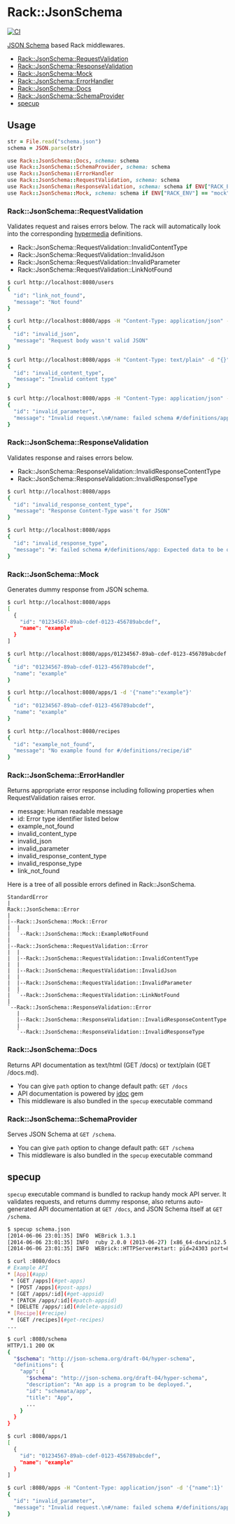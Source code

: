 # Rack::JsonSchema

[![CI](https://github.com/r7kamura/rack-json_schema/actions/workflows/ci.yml/badge.svg)](https://github.com/r7kamura/rack-json_schema/actions/workflows/ci.yml)

[JSON Schema](http://json-schema.org/) based Rack middlewares.

* [Rack::JsonSchema::RequestValidation](#rackjsonschemarequestvalidation)
* [Rack::JsonSchema::ResponseValidation](#rackjsonschemaresponsevalidation)
* [Rack::JsonSchema::Mock](#rackjsonschemamock)
* [Rack::JsonSchema::ErrorHandler](#rackjsonschemaerrorhandler)
* [Rack::JsonSchema::Docs](#rackjsonschemadocs)
* [Rack::JsonSchema::SchemaProvider](#rackjsonschemaschemaprovider)
* [specup](#specup)

## Usage
```ruby
str = File.read("schema.json")
schema = JSON.parse(str)

use Rack::JsonSchema::Docs, schema: schema
use Rack::JsonSchema::SchemaProvider, schema: schema
use Rack::JsonSchema::ErrorHandler
use Rack::JsonSchema::RequestValidation, schema: schema
use Rack::JsonSchema::ResponseValidation, schema: schema if ENV["RACK_ENV"] == "test"
use Rack::JsonSchema::Mock, schema: schema if ENV["RACK_ENV"] == "mock"
```

### Rack::JsonSchema::RequestValidation
Validates request and raises errors below. The rack will automatically look into the corresponding [hypermedia](http://json-schema.org/latest/json-schema-hypermedia.html#anchor6) definitions.

* Rack::JsonSchema::RequestValidation::InvalidContentType
* Rack::JsonSchema::RequestValidation::InvalidJson
* Rack::JsonSchema::RequestValidation::InvalidParameter
* Rack::JsonSchema::RequestValidation::LinkNotFound

```sh
$ curl http://localhost:8080/users
{
  "id": "link_not_found",
  "message": "Not found"
}

$ curl http://localhost:8080/apps -H "Content-Type: application/json" -d "invalid-json"
{
  "id": "invalid_json",
  "message": "Request body wasn't valid JSON"
}

$ curl http://localhost:8080/apps -H "Content-Type: text/plain" -d "{}"
{
  "id": "invalid_content_type",
  "message": "Invalid content type"
}

$ curl http://localhost:8080/apps -H "Content-Type: application/json" -d '{"name":"x"}'
{
  "id": "invalid_parameter",
  "message": "Invalid request.\n#/name: failed schema #/definitions/app/links/0/schema/properties/name: Expected string to match pattern \"/^[a-z][a-z0-9-]{3,50}$/\", value was: x."
}
```

### Rack::JsonSchema::ResponseValidation
Validates response and raises errors below.

* Rack::JsonSchema::ResponseValidation::InvalidResponseContentType
* Rack::JsonSchema::ResponseValidation::InvalidResponseType

```sh
$ curl http://localhost:8080/apps
{
  "id": "invalid_response_content_type",
  "message": "Response Content-Type wasn't for JSON"
}

$ curl http://localhost:8080/apps
{
  "id": "invalid_response_type",
  "message": "#: failed schema #/definitions/app: Expected data to be of type \"object\"; value was: [\"message\", \"dummy\"]."
}
```

### Rack::JsonSchema::Mock
Generates dummy response from JSON schema.

```sh
$ curl http://localhost:8080/apps
[
  {
    "id": "01234567-89ab-cdef-0123-456789abcdef",
    "name": "example"
  }
]

$ curl http://localhost:8080/apps/01234567-89ab-cdef-0123-456789abcdef
{
  "id": "01234567-89ab-cdef-0123-456789abcdef",
  "name": "example"
}

$ curl http://localhost:8080/apps/1 -d '{"name":"example"}'
{
  "id": "01234567-89ab-cdef-0123-456789abcdef",
  "name": "example"
}

$ curl http://localhost:8080/recipes
{
  "id": "example_not_found",
  "message": "No example found for #/definitions/recipe/id"
}
```

### Rack::JsonSchema::ErrorHandler
Returns appropriate error response including following properties when RequestValidation raises error.

* message: Human readable message
* id: Error type identifier listed below
 * example_not_found
 * invalid_content_type
 * invalid_json
 * invalid_parameter
 * invalid_response_content_type
 * invalid_response_type
 * link_not_found

Here is a tree of all possible errors defined in Rack::JsonSchema.

```
StandardError
|
Rack::JsonSchema::Error
|
|--Rack::JsonSchema::Mock::Error
|  |
|  `--Rack::JsonSchema::Mock::ExampleNotFound
|
|--Rack::JsonSchema::RequestValidation::Error
|  |
|  |--Rack::JsonSchema::RequestValidation::InvalidContentType
|  |
|  |--Rack::JsonSchema::RequestValidation::InvalidJson
|  |
|  |--Rack::JsonSchema::RequestValidation::InvalidParameter
|  |
|  `--Rack::JsonSchema::RequestValidation::LinkNotFound
|
`--Rack::JsonSchema::ResponseValidation::Error
   |
   |--Rack::JsonSchema::ResponseValidation::InvalidResponseContentType
   |
   `--Rack::JsonSchema::ResponseValidation::InvalidResponseType
```

### Rack::JsonSchema::Docs
Returns API documentation as text/html (GET /docs) or text/plain (GET /docs.md).

* You can give `path` option to change default path: `GET /docs`
* API documentation is powered by [jdoc](https://github.com/r7kamura/jdoc) gem
* This middleware is also bundled in the `specup` executable command

### Rack::JsonSchema::SchemaProvider
Serves JSON Schema at `GET /schema`.

* You can give `path` option to change default path: `GET /schema`
* This middleware is also bundled in the `specup` executable command

## specup
`specup` executable command is bundled to rackup handy mock API server.
It validates requests,
and returns dummy response,
also returns auto-generated API documentation at `GET /docs`,
and JSON Schema itself at `GET /schema`.

```sh
$ specup schema.json
[2014-06-06 23:01:35] INFO  WEBrick 1.3.1
[2014-06-06 23:01:35] INFO  ruby 2.0.0 (2013-06-27) [x86_64-darwin12.5.0]
[2014-06-06 23:01:35] INFO  WEBrick::HTTPServer#start: pid=24303 port=8080

$ curl :8080/docs
# Example API
* [App](#app)
 * [GET /apps](#get-apps)
 * [POST /apps](#post-apps)
 * [GET /apps/:id](#get-appsid)
 * [PATCH /apps/:id](#patch-appsid)
 * [DELETE /apps/:id](#delete-appsid)
* [Recipe](#recipe)
 * [GET /recipes](#get-recipes)
...

$ curl :8080/schema
HTTP/1.1 200 OK
{
  "$schema": "http://json-schema.org/draft-04/hyper-schema",
  "definitions": {
    "app": {
      "$schema": "http://json-schema.org/draft-04/hyper-schema",
      "description": "An app is a program to be deployed.",
      "id": "schemata/app",
      "title": "App",
      ...
    }
  }
}

$ curl :8080/apps/1
[
  {
    "id": "01234567-89ab-cdef-0123-456789abcdef",
    "name": "example"
  }
]

$ curl :8080/apps -H "Content-Type: application/json" -d '{"name":1}'
{
  "id": "invalid_parameter",
  "message": "Invalid request.\n#/name: failed schema #/definitions/app/links/0/schema/properties/name: Expected data to be of type \"string\"; value was: 1."
}
```

